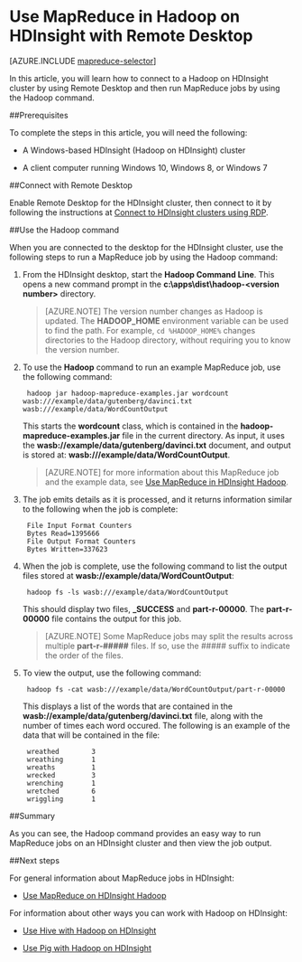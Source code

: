 <properties
   pageTitle="MapReduce with Hadoop in HDInsight | Azure"
   description="Learn how to use Remote Desktop to connect to Hadoop on HDInsight and run MapReduce jobs."
   services="hdinsight"
   documentationCenter=""
   authors="Blackmist"
   manager="paulettm"
   editor="cgronlun"/>

<tags
   ms.service="hdinsight"
   ms.devlang=""
   ms.topic="article"
   ms.tgt_pltfrm="na"
   ms.workload="big-data"
   ms.date="02/18/2015"
   ms.author="larryfr"/>

# Use MapReduce in Hadoop on HDInsight with Remote Desktop

[AZURE.INCLUDE [mapreduce-selector](../includes/hdinsight-selector-use-mapreduce.md)]

In this article, you will learn how to connect to a Hadoop on HDInsight cluster by using Remote Desktop and then run MapReduce jobs by using the Hadoop command.

##<a id="prereq"></a>Prerequisites

To complete the steps in this article, you will need the following:

* A Windows-based HDInsight (Hadoop on HDInsight) cluster

* A client computer running Windows 10, Windows 8, or Windows 7

##<a id="connect"></a>Connect with Remote Desktop

Enable Remote Desktop for the HDInsight cluster, then connect to it by following the instructions at <a href="http://azure.microsoft.com/documentation/articles/hdinsight-administer-use-management-portal/#rdp" target="_blank">Connect to HDInsight clusters using RDP</a>.

##<a id="hadoop"></a>Use the Hadoop command

When you are connected to the desktop for the HDInsight cluster, use the following steps to run a MapReduce job by using the Hadoop command:

1. From the HDInsight desktop, start the **Hadoop Command Line**. This opens a new command prompt in the **c:\apps\dist\hadoop-&lt;version number>** directory.

	> [AZURE.NOTE] The version number changes as Hadoop is updated. The **HADOOP_HOME** environment variable can be used to find the path. For example, `cd %HADOOP_HOME%` changes directories to the Hadoop directory, without requiring you to know the version number.

2. To use the **Hadoop** command to run an example MapReduce job, use the following command:

		hadoop jar hadoop-mapreduce-examples.jar wordcount wasb:///example/data/gutenberg/davinci.txt wasb:///example/data/WordCountOutput

	This starts the **wordcount** class, which is contained in the **hadoop-mapreduce-examples.jar** file in the current directory. As input, it uses the **wasb://example/data/gutenberg/davinci.txt** document, and output is stored at: **wasb:///example/data/WordCountOutput**.

	> [AZURE.NOTE] for more information about this MapReduce job and the example data, see <a href="hdinsight-use-mapreduce.md">Use MapReduce in HDInsight Hadoop</a>.

2. The job emits details as it is processed, and it returns information similar to the following when the job is complete:

		File Input Format Counters
        Bytes Read=1395666
		File Output Format Counters
        Bytes Written=337623

3. When the job is complete, use the following command to list the output files stored at **wasb://example/data/WordCountOutput**:

		hadoop fs -ls wasb:///example/data/WordCountOutput

	This should display two files, **_SUCCESS** and **part-r-00000**. The **part-r-00000** file contains the output for this job.

	> [AZURE.NOTE] Some MapReduce jobs may split the results across multiple **part-r-#####** files. If so, use the ##### suffix to indicate the order of the files.

4. To view the output, use the following command:

		hadoop fs -cat wasb:///example/data/WordCountOutput/part-r-00000

	This displays a list of the words that are contained in the **wasb://example/data/gutenberg/davinci.txt** file, along with the number of times each word occured. The following is an example of the data that will be contained in the file:

		wreathed        3
		wreathing       1
		wreaths 		1
		wrecked 		3
		wrenching       1
		wretched        6
		wriggling       1

##<a id="summary"></a>Summary

As you can see, the Hadoop command provides an easy way to run MapReduce jobs on an HDInsight cluster and then view the job output.

##<a id="nextsteps"></a>Next steps

For general information about MapReduce jobs in HDInsight:

* [Use MapReduce on HDInsight Hadoop](hdinsight-use-mapreduce.md)

For information about other ways you can work with Hadoop on HDInsight:

* [Use Hive with Hadoop on HDInsight](hdinsight-use-hive.md)

* [Use Pig with Hadoop on HDInsight](hdinsight-use-pig.md)

